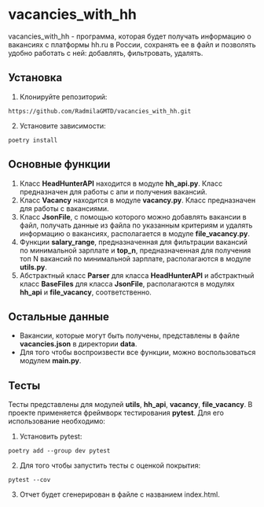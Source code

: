 # vacancies_with_hh
vacancies_with_hh - программa, которая будет получать информацию о вакансиях с платформы hh.ru в России, сохранять ее в файл и позволять удобно работать с ней: добавлять, фильтровать, удалять.
## Установка
1. Клонируйте репозиторий:
```
https://github.com/RadmilaGMTD/vacancies_with_hh.git
```
2. Установите зависимости:
```
poetry install
```
## Основные функции
1. Класс **HeadHunterAPI** находится в модуле **hh_api.py**. Класс предназначен для работы с апи и получения вакансий.
2. Класс **Vacancy** находится в модуле **vacancy.py**. Класс предназначен для работы с вакансиями.
3. Класс **JsonFile**, с помощью которого можно добавлять вакансии в файл, получать данные из файла по указанным критериям и удалять информацию о вакансиях, располагается в модуле **file_vacancy.py**.
4. Функции **salary_range**, предназначенная для фильтрации вакансий по минимальной зарплате и **top_n**, предназначенная для получения топ N вакансий по минимальной зарплате, располагаются в модуле **utils.py**.
5. Абстрактный класс **Parser** для класса **HeadHunterAPI** и абстрактный класс **BaseFiles** для класса **JsonFile**, располагаются в модулях **hh_api** и **file_vacancy**, соответственно.


## Остальные данные
* Вакансии, которые могут быть получены, представлены в файле **vacancies.json** в директории **data**.
* Для того чтобы воспроизвести все функции, можно воспользоваться модулем **main.py**.

## Тесты
Тесты представлены для модулей **utils**, **hh_api**, **vacancy**, **file_vacancy**. В проекте применяется фреймворк тестирования **pytest**. Для его использование необходимо:
1. Установить pytest:
```
poetry add --group dev pytest
```
2. Для того чтобы запустить тесты с оценкой покрытия:
```
pytest --cov
```
3. Отчет будет сгенерирован в файле с названием index.html.
